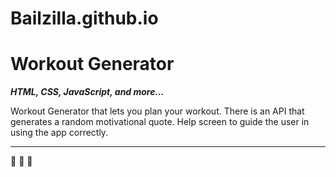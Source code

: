 # Bailzilla.github.io

# Workout Generator
***HTML, CSS, JavaScript, and more...***

Workout Generator that lets you plan your workout. There is an API that generates a random motivational quote. Help screen to guide the user in using the app correctly.

---


:muscle: :runner: :notebook: 
